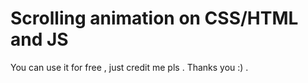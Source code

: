 <h1> Scrolling animation on CSS/HTML and JS </h1>

You can use it for free , just credit me pls .
Thanks you :) .
